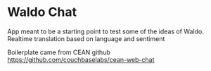 # Waldo Chat

App meant to be a starting point to test some of the ideas of Waldo.
Realtime translation based on language and sentiment

Boilerplate came from CEAN github https://github.com/couchbaselabs/cean-web-chat